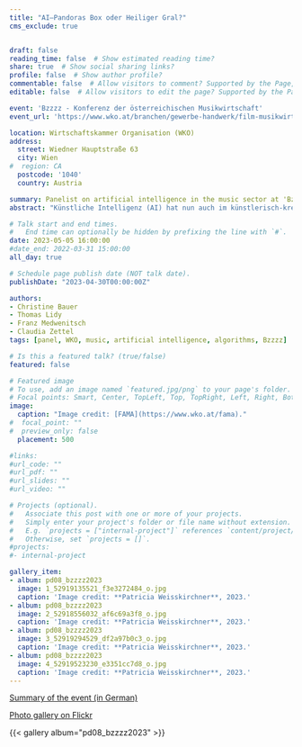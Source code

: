 ```yaml
---
title: "AI—Pandoras Box oder Heiliger Gral?"
cms_exclude: true


draft: false
reading_time: false  # Show estimated reading time?
share: true  # Show social sharing links?
profile: false  # Show author profile?
commentable: false  # Allow visitors to comment? Supported by the Page, Post, and Docs content types.
editable: false  # Allow visitors to edit the page? Supported by the Page, Post, and Docs content types.

event: 'Bzzzz - Konferenz der österreichischen Musikwirtschaft'
event_url: 'https://www.wko.at/branchen/gewerbe-handwerk/film-musikwirtschaft/bzzzz.html'

location: Wirtschaftskammer Organisation (WKO)
address:
  street: Wiedner Hauptstraße 63
  city: Wien
#  region: CA
  postcode: '1040'
  country: Austria

summary: Panelist on artificial intelligence in the music sector at 'Bzzzz - Konferenz der österreichischen Musikwirtschaft', by the Austrian professional association for the film and music industry.
abstract: "Künstliche Intelligenz (AI) hat nun auch im künstlerisch-kreativen Bereich einen Punkt erreicht, wo ein vermeintliches, neues Oasis-Album im Netz auftaucht, das stimmlich und musikalisch klingt wie die Band in den 90ern; oder eine Kollaboration der Superstars Drake und The Weeknd ohne deren Zutun entsteht. Die künstlerischen und technischen Möglichkeiten scheinen grenzenlos, doch hat die Entwicklung sämtliche Debatten über rechtliche und moralische Grenzen längst überholt. Kann, soll, muss die Musik(wirtschaft) als traditioneller Early Adopter technologischer Veränderungen einmal mehr den Weg vorgeben? Wie kann sie aussehen und wie kann sie das tun? Wird uns AI völlig überrollen oder können wir auch einen praktischen Nutzen aus den Errungenschaften ziehen?"

# Talk start and end times.
#   End time can optionally be hidden by prefixing the line with `#`.
date: 2023-05-05 16:00:00
#date_end: 2022-03-31 15:00:00
all_day: true

# Schedule page publish date (NOT talk date).
publishDate: "2023-04-30T00:00:00Z"

authors:
- Christine Bauer
- Thomas Lidy
- Franz Medwenitsch
- Claudia Zettel
tags: [panel, WKO, music, artificial intelligence, algorithms, Bzzzz]

# Is this a featured talk? (true/false)
featured: false

# Featured image
# To use, add an image named `featured.jpg/png` to your page's folder. 
# Focal points: Smart, Center, TopLeft, Top, TopRight, Left, Right, BottomLeft, Bottom, BottomRight.
image:
  caption: "Image credit: [FAMA](https://www.wko.at/fama)."
#  focal_point: ""
#  preview_only: false
  placement: 500

#links:
#url_code: ""
#url_pdf: ""
#url_slides: ""
#url_video: ""

# Projects (optional).
#   Associate this post with one or more of your projects.
#   Simply enter your project's folder or file name without extension.
#   E.g. `projects = ["internal-project"]` references `content/project/deep-learning/index.md`.
#   Otherwise, set `projects = []`.
#projects:
#- internal-project

gallery_item:
- album: pd08_bzzzz2023
  image: 1_52919135521_f3e3272484_o.jpg
  caption: 'Image credit: **Patricia Weisskirchner**, 2023.'
- album: pd08_bzzzz2023
  image: 2_52918556032_af6c69a3f8_o.jpg
  caption: 'Image credit: **Patricia Weisskirchner**, 2023.'
- album: pd08_bzzzz2023
  image: 3_52919294529_df2a97b0c3_o.jpg
  caption: 'Image credit: **Patricia Weisskirchner**, 2023.'
- album: pd08_bzzzz2023
  image: 4_52919523230_e3351cc7d8_o.jpg
  caption: 'Image credit: **Patricia Weisskirchner**, 2023.'
---
```


[Summary of the event (in German)](https://www.musicaustria.at/wir-sind-ein-land-der-musik-wenn-man-uns-spielen-laesst/)

[Photo gallery on Flickr](https://www.flickr.com/photos/wirtschaftskammer/albums/72177720308506988)

{{< gallery album="pd08_bzzzz2023" >}}


